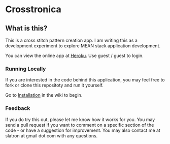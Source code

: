# Crosstronica

## What is this?

This is a cross stitch pattern creation app. I am writing this as a development experiment to explore MEAN stack application development.

You can view the online app at [Heroku](https://crosstronica.herokuapp.com). Use guest / guest to login.

### Running Locally

If you are interested in the code behind this application, you may feel free to fork or clone this repositoty and run it yourself.

Go to [Installation](https://github.com/slatron/crosstronica/wiki/1\)-Installation) in the wiki to begin.

### Feedback

If you do try this out, please let me know how it works for you. You may send a pull request if you want to comment on a specific section of the code - or have a suggestion for improvement. You may also contact me at slatron at gmail dot com with any questions.
